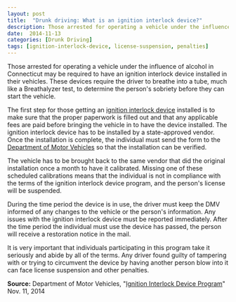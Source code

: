 ```yaml
---
layout: post
title:  "Drunk driving: What is an ignition interlock device?"
description: Those arrested for operating a vehicle under the influence of alcohol in Connecticut may be required to have an ignition interlock device installed in their vehicles. These devices require the driver to breathe into a tube, much like a Breathalyzer test, to determine the person's sobriety before they can start the vehicle.
date:  2014-11-13 
categories: [Drunk Driving] 
tags: [ignition-interlock-device, license-suspension, penalties]
---
```



<p>Those arrested for operating a vehicle under the influence of alcohol in Connecticut may be required to have an ignition interlock device installed in their vehicles. These devices require the driver to breathe into a tube, much like a Breathalyzer test, to determine the person's sobriety before they can start the vehicle.</p><p>The first step for those getting an <a href="/DUI-DWI/DUI-DWI.html" >ignition interlock device</a> installed is to make sure that the proper paperwork is filled out and that any applicable fees are paid before bringing the vehicle in to have the device installed. The ignition interlock device has to be installed by a state-approved vendor. Once the installation is complete, the individual must send the form to the <a href="http://www.ct.gov/dmv/cwp/view.asp?a=813&q=309844" target="_blank" >Department of Motor Vehicles</a> so that the installation can be verified.</p> <p>The vehicle has to be brought back to the same vendor that did the original installation once a month to have it calibrated. Missing one of these scheduled calibrations means that the individual is not in compliance with the terms of the ignition interlock device program, and the person's license will be suspended.</p><p>During the time period the device is in use, the driver must keep the DMV informed of any changes to the vehicle or the person's information. Any issues with the ignition interlock device must be reported immediately. After the time period the individual must use the device has passed, the person will receive a restoration notice in the mail.</p><p>It is very important that individuals participating in this program take it seriously and abide by all of the terms. Any driver found guilty of tampering with or trying to circumvent the device by having another person blow into it can face license suspension and other penalties.</p><p><b>Source:</b> Department of Motor Vehicles, "<a href="http://www.ct.gov/dmv/cwp/view.asp?a=813&amp;q=309844" target="_blank">Ignition Interlock Device Program</a>" Nov. 11, 2014</p>